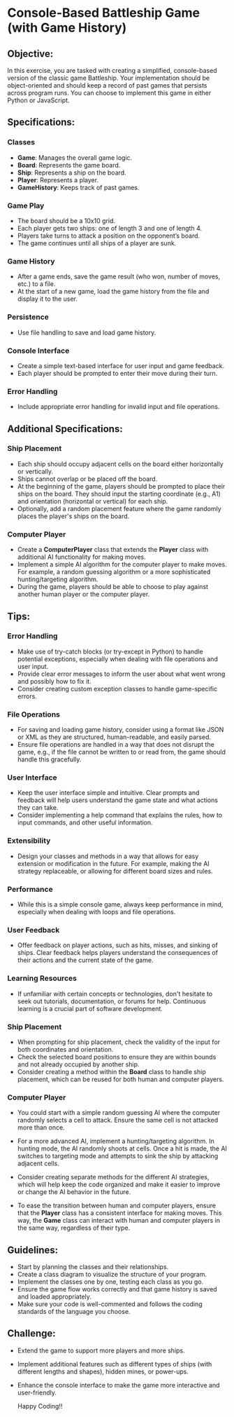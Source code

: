 # Console-Based Battleship Game (with Game History)

## Objective:
In this exercise, you are tasked with creating a simplified, console-based version of the classic game Battleship. Your implementation should be object-oriented and should keep a record of past games that persists across program runs. You can choose to implement this game in either Python or JavaScript.

## Specifications:

### Classes 
- **Game**: Manages the overall game logic.
- **Board**: Represents the game board.
- **Ship**: Represents a ship on the board.
- **Player**: Represents a player.
- **GameHistory**: Keeps track of past games.

### Game Play
- The board should be a 10x10 grid.
- Each player gets two ships: one of length 3 and one of length 4.
- Players take turns to attack a position on the opponent’s board.
- The game continues until all ships of a player are sunk.

### Game History
- After a game ends, save the game result (who won, number of moves, etc.) to a file.
- At the start of a new game, load the game history from the file and display it to the user.

### Persistence
- Use file handling to save and load game history.

### Console Interface
- Create a simple text-based interface for user input and game feedback.
- Each player should be prompted to enter their move during their turn.

### Error Handling
- Include appropriate error handling for invalid input and file operations.

## Additional Specifications:

### Ship Placement
- Each ship should occupy adjacent cells on the board either horizontally or vertically.
- Ships cannot overlap or be placed off the board.
- At the beginning of the game, players should be prompted to place their ships on the board. They should input the starting coordinate (e.g., A1) and orientation (horizontal or vertical) for each ship.
- Optionally, add a random placement feature where the game randomly places the player's ships on the board.

### Computer Player
- Create a **ComputerPlayer** class that extends the **Player** class with additional AI functionality for making moves.
- Implement a simple AI algorithm for the computer player to make moves. For example, a random guessing algorithm or a more sophisticated hunting/targeting algorithm.
- During the game, players should be able to choose to play against another human player or the computer player.

## Tips:

### Error Handling
- Make use of try-catch blocks (or try-except in Python) to handle potential exceptions, especially when dealing with file operations and user input.
- Provide clear error messages to inform the user about what went wrong and possibly how to fix it.
- Consider creating custom exception classes to handle game-specific errors.

### File Operations
- For saving and loading game history, consider using a format like JSON or XML as they are structured, human-readable, and easily parsed.
- Ensure file operations are handled in a way that does not disrupt the game, e.g., if the file cannot be written to or read from, the game should handle this gracefully.

### User Interface
- Keep the user interface simple and intuitive. Clear prompts and feedback will help users understand the game state and what actions they can take.
- Consider implementing a help command that explains the rules, how to input commands, and other useful information.

### Extensibility
- Design your classes and methods in a way that allows for easy extension or modification in the future. For example, making the AI strategy replaceable, or allowing for different board sizes and rules.

### Performance
- While this is a simple console game, always keep performance in mind, especially when dealing with loops and file operations.

### User Feedback
- Offer feedback on player actions, such as hits, misses, and sinking of ships. Clear feedback helps players understand the consequences of their actions and the current state of the game.

### Learning Resources
- If unfamiliar with certain concepts or technologies, don't hesitate to seek out tutorials, documentation, or forums for help. Continuous learning is a crucial part of software development.

### Ship Placement
- When prompting for ship placement, check the validity of the input for both coordinates and orientation.
- Check the selected board positions to ensure they are within bounds and not already occupied by another ship.
- Consider creating a method within the **Board** class to handle ship placement, which can be reused for both human and computer players.

### Computer Player
- You could start with a simple random guessing AI where the computer randomly selects a cell to attack. Ensure the same cell is not attacked more than once.
- For a more advanced AI, implement a hunting/targeting algorithm. In hunting mode, the AI randomly shoots at cells. Once a hit is made, the AI switches to targeting mode and attempts to sink the ship by attacking adjacent cells.
- Consider creating separate methods for the different AI strategies, which will help keep the code organized and make it easier to improve or change the AI behavior in the future.
   
- To ease the transition between human and computer players, ensure that the **Player** class has a consistent interface for making moves. This way, the **Game** class can interact with human and computer players in the same way, regardless of their type.

## Guidelines:
- Start by planning the classes and their relationships.
- Create a class diagram to visualize the structure of your program.
- Implement the classes one by one, testing each class as you go.
- Ensure the game flow works correctly and that game history is saved and loaded appropriately.
- Make sure your code is well-commented and follows the coding standards of the language you choose.

## Challenge:
- Extend the game to support more players and more ships.
- Implement additional features such as different types of ships (with different lengths and shapes), hidden mines, or power-ups.
- Enhance the console interface to make the game more interactive and user-friendly.

  Happy Coding!!
